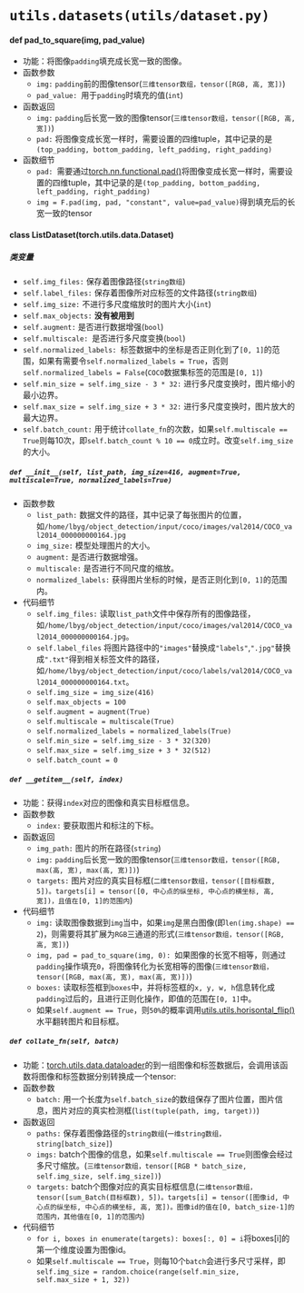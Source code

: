 # `utils.datasets(utils/dataset.py)`

#### def pad_to_square(img, pad_value)
- 功能：将图像`padding`填充成长宽一致的图像。
- 函数参数
  - `img:` `padding`前的图像tensor(`三维tensor数组，tensor([RGB, 高, 宽])`)
  - `pad_value: `用于`padding`时填充的值(`int`)
- 函数返回
  - `img:` `padding`后长宽一致的图像tensor(`三维tensor数组，tensor([RGB, 高, 宽])`)
  - `pad:` 将图像变成长宽一样时，需要设置的四维tuple，其中记录的是`(top_padding, bottom_padding, left_padding, right_padding)`
- 函数细节
  - `pad: `需要通过[torch.nn.functional.pad()][torch.nn.functional.pad]将图像变成长宽一样时，需要设置的四维tuple，其中记录的是`(top_padding, bottom_padding, left_padding, right_padding)`
  - `img = F.pad(img, pad, "constant", value=pad_value)`得到填充后的长宽一致的tensor

#### class ListDataset(torch.utils.data.Dataset)
##### 类变量
- `self.img_files:` 保存着图像路径(`string数组`)
- `self.label_files:` 保存着图像所对应标签的文件路径(`string数组`)
- `self.img_size:` 不进行多尺度缩放时的图片大小(`int`)
- `self.max_objects:` **没有被用到**
- `self.augment:` 是否进行数据增强(`bool`)
- `self.multiscale: `是否进行多尺度变换(`bool`)
- `self.normalized_labels: `标签数据中的坐标是否正则化到了`[0, 1]`的范围，如果有需要令`self.normalized_labels = True`，否则`self.normalized_labels = False`(`COCO`数据集标签的范围是`[0, 1]`)
- `self.min_size = self.img_size - 3 * 32:` 进行多尺度变换时，图片缩小的最小边界。
- `self.max_size = self.img_size + 3 * 32:` 进行多尺度变换时，图片放大的最大边界。
- `self.batch_count:` 用于统计`collate_fn`的次数，如果`self.multiscale == True`则每10次，即`self.batch_count % 10 == 0`成立时。改变`self.img_size`的大小。
##### `def __init__(self, list_path, img_size=416, augment=True, multiscale=True, normalized_labels=True)`
- 函数参数
  - `list_path:` 数据文件的路径，其中记录了每张图片的位置，如`/home/lbyg/object_detection/input/coco/images/val2014/COCO_val2014_000000000164.jpg`
  - `img_size:` 模型处理图片的大小。
  - `augment:` 是否进行数据增强。
  - `multiscale:` 是否进行不同尺度的缩放。
  - `normalized_labels:` 获得图片坐标的时候，是否正则化到`[0, 1]`的范围内。
- 代码细节
  - `self.img_files:` 读取`list_path`文件中保存所有的图像路径，如`/home/lbyg/object_detection/input/coco/images/val2014/COCO_val2014_000000000164.jpg`。
  - `self.label_files` 将图片路径中的`"images"`替换成`"labels"`,`".jpg"`替换成`".txt"`得到相关标签文件的路径，如`/home/lbyg/object_detection/input/coco/labels/val2014/COCO_val2014_000000000164.txt`。
  - `self.img_size = img_size(416)`
  - `self.max_objects = 100`
  - `self.augment = augment(True)`
  - `self.multiscale = multiscale(True)`
  - `self.normalized_labels = normalized_labels(True)`
  - `self.min_size = self.img_size - 3 * 32(320)`
  - `self.max_size = self.img_size + 3 * 32(512)`
  - `self.batch_count = 0`
##### `def __getitem__(self, index)`
- 功能：获得`index`对应的图像和真实目标框信息。
- 函数参数
  - `index:` 要获取图片和标注的下标。
- 函数返回
  - `img_path:` 图片的所在路径(`string`)
  - `img:` `padding`后长宽一致的图像tensor(`三维tensor数组，tensor([RGB, max(高, 宽), max(高, 宽)])`)
  - `targets:` 图片对应的真实目标框(`二维tensor数组，tensor([目标框数, 5])。targets[i] = tensor([0, 中心点的纵坐标, 中心点的横坐标, 高, 宽])，且值在[0, 1]的范围内`)
- 代码细节
  - `img:` 读取图像数据到`img`当中，如果`img`是黑白图像(即`len(img.shape) == 2`)，则需要将其扩展为`RGB`三通道的形式(`三维tensor数组，tensor([RGB, 高, 宽])`)
  - `img, pad = pad_to_square(img, 0): `如果图像的长宽不相等，则通过`padding`操作填充`0`，将图像转化为长宽相等的图像(`三维tensor数组，tensor([RGB, max(高, 宽), max(高, 宽)])`)
  - `boxes:` 读取标签框到`boxes`中，并将标签框的`x, y, w, h`信息转化成`padding`过后的，且进行正则化操作，即值的范围在`[0, 1]`中。
  - 如果`self.augment == True`，则`50%`的概率调用[utils.utils.horisontal_flip()][utils.utils.horisontal_flip]水平翻转图片和目标框。
  
##### `def collate_fn(self, batch)`
- 功能：[torch.utils.data.dataloader]的到一组图像和标签数据后，会调用该函数将图像和标签数据分别转换成一个tensor:
- 函数参数
  - `batch:` 用一个长度为`self.batch_size`的数组保存了图片位置，图片信息，图片对应的真实检测框(`list(tuple(path, img, target))`)
- 函数返回
  - `paths:` 保存着图像路径的`string数组`(`一维string数组，string[batch_size]`)
  - `imgs:` batch个图像的信息，如果`self.multiscale == True`则图像会经过多尺寸缩放。(`三维tensor数组，tensor([RGB * batch_size, self.img_size, self.img_size])`)
  - `targets:` batch个图像对应的真实目标框信息(`二维tensor数组，tensor([sum_Batch(目标框数), 5])。targets[i] = tensor([图像id, 中心点的纵坐标, 中心点的横坐标, 高, 宽])。图像id的值在[0, batch_size-1]的范围内，其他值在[0, 1]的范围内`)
- 代码细节
  - `for i, boxes in enumerate(targets): boxes[:, 0] = i`将boxes[i]的第一个维度设置为图像id。
  - 如果`self.multiscale == True`，则每10个`batch`会进行多尺寸采样，即`self.img_size = random.choice(range(self.min_size, self.max_size + 1, 32))`
  
[torch.utils.data.dataloader]:<https://pytorch.org/docs/stable/data.html>
[torch.nn.functional.pad]:<https://pytorch.org/docs/stable/nn.functional.html>
[utils.utils.horisontal_flip]:<augmentations.md#def-horisontal_flipimages-targets>
